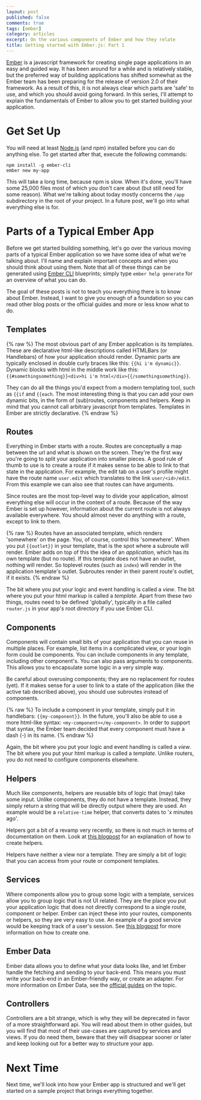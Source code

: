 ```yaml
---
layout: post
published: false
comments: true
tags: [ember]
category: articles
excerpt: On the various components of Ember and how they relate
title: Getting started with Ember.js: Part 1
---
```


[Ember] is a javascript framework for creating single page applications in an
easy and guided way. It has been around for a while and is relatively stable,
but the preferred way of building applications has shifted somewhat as the
Ember team has been preparing for the release of version 2.0 of their
framework. As a result of this, it is not always clear which parts are 'safe'
to use, and which you should avoid going forward. In this series, I'll attempt
to explain the fundamentals of Ember to allow you to get started building your
application.

[Ember]: http://emberjs.com

# Get Set Up

You will need at least [Node.js](https://nodejs.org/) (and npm) installed
before you can do anything else. To get started after that, execute the
following commands:

    npm install -g ember-cli
    ember new my-app

This will take a long time, because npm is slow. When it's done, you'll have
some 25,000 files most of which you don't care about (but still need for some
reason). What we're talking about today mostly concerns the `/app` subdirectory
in the root of your project. In a future post, we'll go into what everything
else is for.

# Parts of a Typical Ember App

Before we get started building something, let's go over the various moving
parts of a typical Ember application so we have some idea of what we're talking
about. I'll name and explain important concepts and when you should think about
using them. Note that all of these things can be generated using [Ember CLI]
blueprints; simply type `ember help generate` for an overview of what you can
do.

The goal of these posts is not to teach you everything there is to know about
Ember. Instead, I want to give you enough of a foundation so you can read other
blog posts or the official guides and more or less know what to do.

[Ember CLI]: http://www.ember-cli.com/

## Templates 

{% raw %}
The most obvious part of any Ember application is its templates. These are
declarative html-like descriptions called HTMLBars (or Handlebars) of how your
application should render. Dynamic parts are typically enclosed in double curly
braces like this: `{{hi i'm dynamic}}`. Dynamic blocks with html in the middle
work like this: `{{#somethingsomething}}<div>hi i'm
html</div>{{/somethingsomething}}`.

They can do all the things you'd expect from a modern templating tool, such as
`{{if` and `{{each`. The most interesting thing is that you can add your own
dynamic bits, in the form of (sub)routes, components and helpers. Keep in mind
that you cannot call arbitrary javascript from templates. Templates in Ember
are strictly declarative. 
{% endraw %}

## Routes

Everything in Ember starts with a route. Routes are conceptually a map between
the url and what is shown on the screen. They're the first way you're going to
split your application into smaller pieces. A good rule of thumb to use is to
create a route if it makes sense to be able to link to that state in the
application. For example, the edit tab on a user's profile might have the route
name `user.edit` which translates to the link `user/<id>/edit`. From this
example we can also see that routes can have arguments.

Since routes are the most top-level way to divide your application, almost
everything else will occur in the context of a route. Because of the way Ember
is set up however, information about the current route is not always available
everywhere. You should almost never do anything with a route, except to link to
them.

{% raw %}
Routes have an associated template, which renders 'somewhere' on the page. You,
of course, control this 'somewhere'. When you put `{{outlet}}` in your
template, that is the spot where a subroute will render. Ember adds on top of
this the idea of an *application*, which has its own template (but no route).
If this template does not have an outlet, nothing will render. So toplevel
routes (such as `index`) will render in the application template's outlet.
Subroutes render in their parent route's outlet, if it exists.
{% endraw %}

The bit where you put your logic and event handling is called a *view*. The bit
where you put your html markup is called a *template*. Apart from these two
things, routes need to be defined 'globally', typically in a file called
`router.js` in your app's root directory if you use Ember CLI.

## Components

Components will contain small bits of your application that you can reuse in
multiple places. For example, list items in a complicated view, or your login
form could be components. You can include components in any template, including
other component's. You can also pass arguments to components. This allows you
to encapsulate some logic in a very simple way.

Be careful about overusing components; they are no replacement for routes
(yet). If it makes sense for a user to link to a state of the application (like
the active tab described above), you should use subroutes instead of
components.

{% raw %}
To include a component in your template, simply put it in handlebars:
`{{my-component}}`. In the future, you'll also be able to use a more html-like
syntax: `<my-component></my-component>`. In order to support that syntax, the
Ember team decided that every component must have a dash (-) in its name.
{% endraw %}

Again, the bit where you put your logic and event handling is called a *view*.
The bit where you put your html markup is called a *template*. Unlike routers,
you do not need to configure components elsewhere.

## Helpers

Much like components, helpers are reusable bits of logic that (may) take some
input. Unlike components, they do not have a template. Instead, they simply
return a string that will be directly output where they are used. An example
would be a `relative-time` helper, that converts dates to '*x* minutes ago'.

Helpers got a bit of a revamp very recently, so there is not much in terms of
documentation on them. Look at [this
blogpost](http://emberjs.com/blog/2015/06/12/ember-1-13-0-released.html#toc_new-ember-js-helper-api)
for an explanation of how to create helpers.

Helpers have neither a view nor a template. They are simply a bit of logic
that you can access from your route or component templates.

## Services

Where components allow you to group some logic with a template, services allow
you to group logic that is not UI related. They are the place you put your
application logic that does not directly correspond to a single route,
component or helper. Ember can inject these into your routes, components or
helpers, so they are very easy to use. An example of a good service would be
keeping track of a user's session. See [this
blogpost](http://chrishenn.net/writing/using-services-ember.html) for more
information on how to create one.

## Ember Data

Ember data allows you to define what your data looks like, and let Ember handle
the fetching and sending to your back-end. This means you must write your
back-end in an Ember-friendly way, or create an adapter. For more information
on Ember Data, see the [official
guides](http://guides.emberjs.com/v1.12.0/models/) on the topic.

## Controllers

Controllers are a bit strange, which is why they will be deprecated in favor of
a more straightforward api. You will read about them in other guides, but you
will find that most of their use-cases are captured by services and views. If
you do need them, beware that they will disappear sooner or later and keep
looking out for a better way to structure your app.

# Next Time

Next time, we'll look into how your Ember app is structured and we'll get
started on a sample project that brings everything together.
